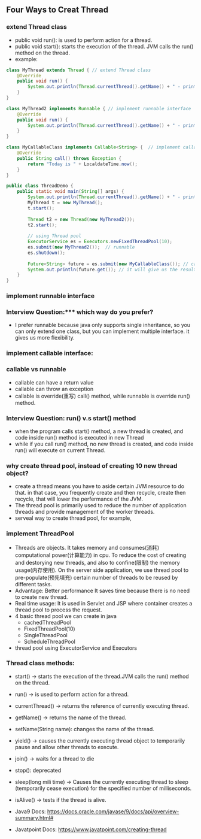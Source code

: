 ## Four Ways to Creat Thread
### extend Thread class
  - public void run(): is used to perform action for a thread.
  - public void start(): starts the execution of the thread. JVM calls the run() method on the thread.
  - example:
```java
class MyThread extends Thread { // extend Thread class
    @Override
    public void run() { 
        System.out.println(Thread.currentThread().getName() + " - print in a new thread");
    }
}

class MyThread2 implements Runnable { // implement runnable interface
    @Override
    public void run() {
        System.out.println(Thread.currentThread().getName() + " - print in a new thread");
    }
}

class MyCallableClass implements Callable<String> {  // implement callable interface:
    @Override
    public String call() throws Exception {
        return "Today is " + LocaldateTime.now();
    }
}

public class ThreadDemo {
    public static void main(String[] args) {
        System.out.println(Thread.currentThread().getName() + " - print in main thread");
        MyThread t = new MyThread();
        t.start();
        
        Thread t2 = new Thread(new MyThread2());
        t2.start();
        
        // using Thread pool
        ExecutorService es = Executors.newFixedThreadPool(10);
        es.submit(new MyThread2());  // runnable
        es.shutdown(); 
        
        Future<String> future = es.submit(new MyCallableClass()); // callable
        System.out.println(future.get()); // it will give us the result
    }
}
```
### implement runnable interface

### Interview Question:*** which way do you prefer? 
- I prefer runnable because java only supports single inheritance, so you can only extend one class, but you can implement multiple interface. it gives us more flexibility.

### implement callable interface:


### callable vs runnable
- callable can have a return value
- callable can throw an exception
- callable is override(重写) call() method, while runnable is override run() method.

### Interview Question: run() v.s start() method
- when the program calls start() method, a new thread is created, and code inside run() method is executed in new Thread
- while if you call run() method, no new thread is created, and code inside run() will execute on current Thread.

### why create thread pool, instead of creating 10 new thread object?
- create a thread means you have to aside certain JVM resource to do that. in that case, you frequently create and then recycle, create then recycle, that will lower the perfermance of the JVM. 
- The thread pool is primarily used to reduce the number of application threads and provide management of the worker threads.
- serveal way to create thread pool, for example, 

### implement ThreadPool
- Threads are objects. It takes memory and consumes(消耗) computational power(计算能力) in cpu. To reduce the cost of creating and destorying new threads, and also to confine(限制) the memory usage(内存使用). On the server side application, we use thread pool to pre-populate(预先填充) certain number of threads to be reused by different tasks.
- Advantage: Better performance It saves time because there is no need to create new thread.
- Real time usage: It is used in Servlet and JSP where container creates a thread pool to process the request.
- 4 basic thread pool we can create in java
  - cachedThreadPool
  - FixedThreadPool(10)
  - SingleThreadPool
  - ScheduleThreadPool
- thread pool using ExecutorService and Executors

### Thread class methods:
  - start() -> starts the execution of the thread.JVM calls the run() method on the thread.
  - run() -> is used to perform action for a thread.
  - currentThread() -> returns the reference of currently executing thread.
  - getName() -> returns the name of the thread.
  - setName(String name): changes the name of the thread.
  - yield() -> causes the currently executing thread object to temporarily pause and allow other threads to execute.
  - join() -> waits for a thread to die
  - stop(): deprecated
  - sleep(long mili time) -> Causes the currently executing thread to sleep (temporarily cease execution) for the specified number of milliseconds.
  - isAlive() -> tests if the thread is alive.

- Java9 Docs: https://docs.oracle.com/javase/9/docs/api/overview-summary.html#
- Javatpoint Docs: https://www.javatpoint.com/creating-thread

